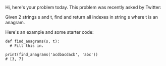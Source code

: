 Hi, here's your problem today. This problem was recently asked by Twitter:

Given 2 strings s and t, find and return all indexes in string s where t is an anagram.

Here's an example and some starter code:
```
def find_anagrams(s, t):
  # Fill this in.

print(find_anagrams('acdbacdacb', 'abc'))
# [3, 7]
```
